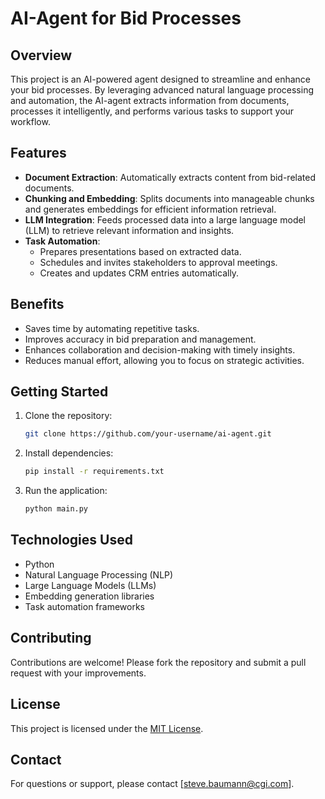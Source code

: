 # AI-Agent for Bid Processes

## Overview

This project is an AI-powered agent designed to streamline and enhance your bid processes. By leveraging advanced natural language processing and automation, the AI-agent extracts information from documents, processes it intelligently, and performs various tasks to support your workflow.

## Features

- **Document Extraction**: Automatically extracts content from bid-related documents.
- **Chunking and Embedding**: Splits documents into manageable chunks and generates embeddings for efficient information retrieval.
- **LLM Integration**: Feeds processed data into a large language model (LLM) to retrieve relevant information and insights.
- **Task Automation**:
    - Prepares presentations based on extracted data.
    - Schedules and invites stakeholders to approval meetings.
    - Creates and updates CRM entries automatically.

## Benefits

- Saves time by automating repetitive tasks.
- Improves accuracy in bid preparation and management.
- Enhances collaboration and decision-making with timely insights.
- Reduces manual effort, allowing you to focus on strategic activities.

## Getting Started

1. Clone the repository:
     ```bash
     git clone https://github.com/your-username/ai-agent.git
     ```
2. Install dependencies:
     ```bash
     pip install -r requirements.txt
     ```
3. Run the application:
     ```bash
     python main.py
     ```

## Technologies Used

- Python
- Natural Language Processing (NLP)
- Large Language Models (LLMs)
- Embedding generation libraries
- Task automation frameworks

## Contributing

Contributions are welcome! Please fork the repository and submit a pull request with your improvements.

## License

This project is licensed under the [MIT License](LICENSE).

## Contact

For questions or support, please contact [steve.baumann@cgi.com].